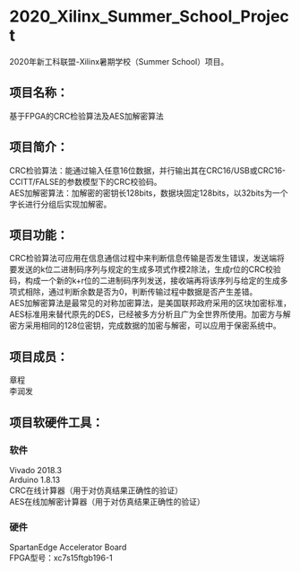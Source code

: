 # 2020_Xilinx_Summer_School_Project
2020年新工科联盟-Xilinx暑期学校（Summer School）项目。
## 项目名称：
基于FPGA的CRC检验算法及AES加解密算法<br> 
## 项目简介：
CRC检验算法：能通过输入任意16位数据，并行输出其在CRC16/USB或CRC16-CCITT/FALSE的参数模型下的CRC校验码。<br> 
AES加解密算法：加解密的密钥长128bits，数据块固定128bits，以32bits为一个字长进行分组后实现加解密。<br> 
## 项目功能：
CRC检验算法可应用在信息通信过程中来判断信息传输是否发生错误，发送端将要发送的k位二进制码序列与规定的生成多项式作模2除法，生成r位的CRC校验码，构成一个新的k+r位的二进制码序列发送，接收端再将该序列与给定的生成多项式相除，通过判断余数是否为0，判断传输过程中数据是否产生差错。<br> 
AES加解密算法是最常见的对称加密算法，是美国联邦政府采用的区块加密标准，AES标准用来替代原先的DES，已经被多方分析且广为全世界所使用。加密方与解密方采用相同的128位密钥，完成数据的加密与解密，可以应用于保密系统中。
## 项目成员：
章程<br> 
李润发<br> 
## 项目软硬件工具：
### 软件
Vivado 2018.3<br> 
Arduino 1.8.13<br> 
CRC在线计算器（用于对仿真结果正确性的验证）<br> 
AES在线加解密计算器（用于对仿真结果正确性的验证）<br> 
### 硬件
SpartanEdge Accelerator Board<br> 
FPGA型号：xc7s15ftgb196-1<br> 
